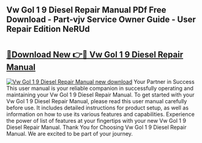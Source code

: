 ## Vw Gol 1 9 Diesel Repair Manual PDf Free Download - Part-vjv Service Owner Guide - User Repair Edition NeRUd

# <h2><a href="http://bc72725.oget.top/?id=Vw+Gol+1+9+Diesel+Repair+Manual">🔗Download New 👉🔴 Vw Gol 1 9 Diesel Repair Manual</a></h2>

[![Vw Gol 1 9 Diesel Repair Manual new download](https://i.imgur.com/5g1atiW.png)](http://bc72725.oget.top/?id=Vw+Gol+1+9+Diesel+Repair+Manual)
Your Partner in Success This user manual is your reliable companion in successfully operating and maintaining your Vw Gol 1 9 Diesel Repair Manual. To get started with your Vw Gol 1 9 Diesel Repair Manual, please read this user manual carefully before use. It includes detailed instructions for product setup, as well as information on how to use its various features and capabilities. Experience the power of list of features at your fingertips with your new Vw Gol 1 9 Diesel Repair Manual. Thank You for Choosing Vw Gol 1 9 Diesel Repair Manual. We are excited to be part of your journey.
